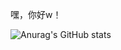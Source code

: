 嘿，你好w！

![Anurag's GitHub stats](https://github-readme-stats.vercel.app/api?username=Xiaomichael&count_private=true&theme=onedark)
